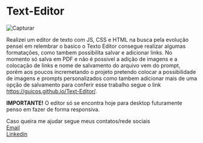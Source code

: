 # Text-Editor
![Capturar](https://user-images.githubusercontent.com/40805597/108428312-1f51ba80-721d-11eb-9dcc-18154c66aed9.PNG)

Realizei um editor de texto com JS, CSS e HTML na busca pela evolução pensei em relembrar o basico o Texto Editor consegue realizar algumas formatações, como tambem possibilita salvar e adicionar links.
No momento só salva em PDF e não é possivel a adição de imagens e a colocação de links e nome de salvamento do arquivo vem do prompt, porém aos poucos incremetando o projeto pretendo colocar a possibilidade de imagens e prompts personalizados como tambem adicionar mais de uma opção de salvamento para conferir esse trabalho segue o link https://guicos.github.io/Text-Editor/.

<strong>IMPORTANTE!</strong> O editor só se encontra hoje para desktop futuramente penso em fazer de forma responsiva.

Caso queira me ajudar segue meus contatos/rede sociais
</br>
[Email](rinaldoguilherme2000@gmail.com)
</br>
[Linkedin](https://www.linkedin.com/in/rinaldo-guilherme-b56906158/)
